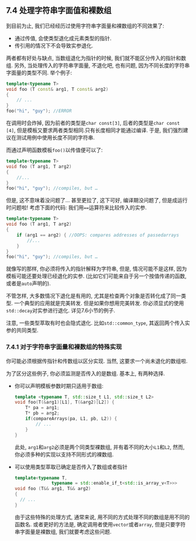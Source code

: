 ## 7.4 处理字符串字面值和裸数组



到目前为止, 我们已经经历过使用字符串字面量和裸数组的不同效果了:

- 通过传值, 会使类型退化成元素类型的指针.
- 传引用的情况下不会导致实参退化.

两者都有好处与缺点, 当数组退化为指针的时候, 我们就不能区分传入的指针和数组. 另外, 当处理传入的字符串字面量, 不退化吧, 也有问题, 因为不同长度的字符串字面量的类型不同. 举个例子:

```cpp
template<typename T>
void foo (T const& arg1, T const& arg2)
{
	// ...
}
foo("hi", "guy"); //ERROR
```

在调用时会炸掉, 因为前者的类型是`char const[3]`, 后者的类型是`char const [4]`, 但是模板又要求两者类型相同.只有长度相同才能通过编译. 于是, 我们强烈建议在测试用例中使用长度不同的字符串.

而通过声明函数模板`foo()`以传值便可以了:

```cpp
template<typename T>
void foo (T arg1, T arg2)
{
	//...
}
foo("hi", "guy"); //compiles, but …
```

但是, 这不意味着没问题了... 甚至更拉了, 这下可好, 编译期没问题了, 但是成运行时问题啦! 考虑下面的代码: 我们用`==`运算符来比较传入的实参.

```cpp
template<typename T>
void foo (T arg1, T arg2)
{
	if (arg1 == arg2) { //OOPS: compares addresses of passedarrays
		//...
	}
}
foo("hi", "guy"); //compiles, but …
```

就像写的那样, 你必须将传入的指针解释为字符串, 但是, 情况可能不是这样, 因为模板可能还要处理已经退化的实参. (比如它们可能来自于另一个按值传递的函数, 或者是`auto`声明的).

不管怎样,  大多数情况下退化是有用的, 尤其是检查两个对象是否转化成了同一类型. 一个典型的应用就是完美转发. 但是如果你想用完美转发. 你必须显式的使用`std::decay`对实参进行退化. 详见7.6小节的例子.

注意, 一些类型萃取有时也会隐式退化. 比如`std::common_type`, 其返回两个传入实参的共同类型.



### 7.4.1 对于字符串字面量和裸数组的特殊实现

你可能必须根据传指针和传数组以区分实现. 当然, 这要求一个尚未退化的数组啦.

为了区分这些例子, 你必须监测是否传入的是数组. 基本上, 有两种选择. 

- 你可以声明模板参数时期只适用于数组:

  ```cpp
  template <typename T, std::size_t L1, std::size_t L2>
  void foo(T(&arg1)[L1], T(&arg2)[L2]) {
      T* pa = arg1;
      T* pb = arg2;
      if(compareArrays(pa, L1, pb, L2)) {
          // ...
      }
  }
  ```

  此处, `arg1`和`arg2`必须是两个同类型裸数组, 并有着不同的大小`L1`和`L2`, 然而, 你必须多种的实现以支持不同形式的裸数组. 

- 可以使用类型萃取已确定是否传入了数组或者指针

  ```cpp
  template<typename T,
  				typename = std::enable_if_t<std::is_array_v<T>>>
  void foo (T&& arg1, T&& arg2)
  {
  	// ...
  }
  ```

  由于这些特殊的处理方式, 通常来说, 用不同的方式处理不同的数组是用不同的函数名.   或者更好的方法是, 确定调用者使用`vector`或者`array`, 但是只要字符串字面量是裸数组, 我们就要考虑这些问题.

  

  